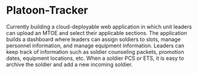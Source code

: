 # Platoon-Tracker

Currently building a cloud-deployable web application in which unit leaders can upload an
MTOE and select their applicable sections. The application builds a dashboard where
leaders can assign soldiers to slots, manage personnel information, and manage
equipment information. Leaders can keep track of information such as soldier counseling
packets, promotion dates, equipment locations, etc. When a soldier PCS or ETS, it is easy
to archive the soldier and add a new incoming soldier.

